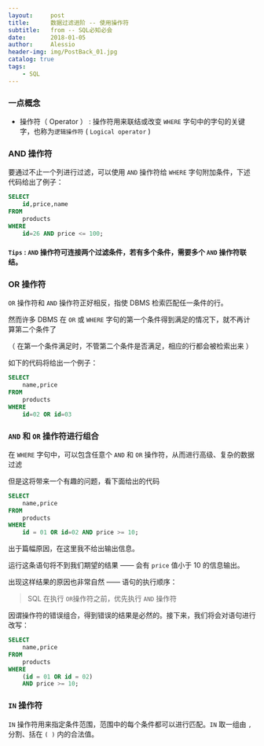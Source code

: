 ```yaml
---
layout:     post
title:      数据过滤进阶 -- 使用操作符
subtitle:   from -- SQL必知必会 
date:       2018-01-05
author:     Alessio
header-img: img/PostBack_01.jpg
catalog: true
tags:
    - SQL
---
```

### 一点概念
- 操作符（ Operator ） : 操作符用来联结或改变 `WHERE` 字句中的字句的关键字，也称为`逻辑操作符` (  `Logical operator` )

### AND 操作符
要通过不止一个列进行过滤，可以使用 `AND` 操作符给 `WHERE` 字句附加条件，下述代码给出了例子：

```sql
SELECT
    id,price,name
FROM
    products
WHERE
    id=26 AND price <= 100;
```

#### `Tips` : `AND` 操作符可连接两个过滤条件，若有多个条件，需要多个 `AND` 操作符联结。
### OR 操作符

`OR` 操作符和 `AND` 操作符正好相反，指使 DBMS 检索匹配任一条件的行。

然而许多 DBMS 在 `OR` 或 `WHERE` 字句的第一个条件得到满足的情况下，就不再计算第二个条件了

（ 在第一个条件满足时，不管第二个条件是否满足，相应的行都会被检索出来 ）

如下的代码将给出一个例子：
```sql
SELECT
    name,price
FROM
    products
WHERE
    id=02 OR id=03
```

### `AND` 和 `OR` 操作符进行组合
在 `WHERE` 字句中，可以包含任意个 `AND` 和 `OR` 操作符，从而进行高级、复杂的数据过滤

但是这将带来一个有趣的问题，看下面给出的代码
```sql
SELECT
    name,price
FROM
    products
WHERE
    id = 01 OR id=02 AND price >= 10;

```
出于篇幅原因，在这里我不给出输出信息。

运行这条语句将不到我们期望的结果 —— 会有 `price` 值小于 10 的信息输出。

出现这样结果的原因也非常自然 —— 语句的执行顺序：

> SQL 在执行 `OR`操作符之前，优先执行 `AND` 操作符

因谓操作符的错误组合，得到错误的结果是必然的。接下来，我们将会对语句进行改写：

```sql
SELECT
    name,price
FROM
    products
WHERE
    (id = 01 OR id = 02)
    AND price >= 10;
```

### `IN` 操作符

`IN` 操作符用来指定条件范围，范围中的每个条件都可以进行匹配。`IN` 取一组由 `,` 分割、括在 `( )` 内的合法值。
